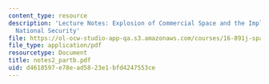 ```yaml
---
content_type: resource
description: 'Lecture Notes: Explosion of Commercial Space and the Implications for
  National Security'
file: https://ol-ocw-studio-app-qa.s3.amazonaws.com/courses/16-891j-space-policy-seminar-spring-2003/d4618597e78ead5823e1bfd4247553ce_notes2_partb.pdf
file_type: application/pdf
resourcetype: Document
title: notes2_partb.pdf
uid: d4618597-e78e-ad58-23e1-bfd4247553ce
---
```

